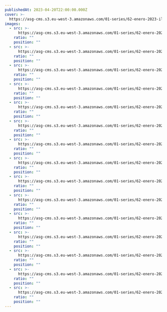 ```yaml
---
publishedAt: 2023-04-20T22:00:00.000Z
cover: >-
  https://asg-cms.s3.eu-west-3.amazonaws.com/01-series/62-enero-2023-ilford-xp2-400/12.webp
images:
  - src: >-
      https://asg-cms.s3.eu-west-3.amazonaws.com/01-series/62-enero-2023-ilford-xp2-400/01.webp
    ratio: ""
    position: ""
  - src: >-
      https://asg-cms.s3.eu-west-3.amazonaws.com/01-series/62-enero-2023-ilford-xp2-400/02.webp
    ratio: ""
    position: ""
  - src: >-
      https://asg-cms.s3.eu-west-3.amazonaws.com/01-series/62-enero-2023-ilford-xp2-400/03.webp
    ratio: ""
    position: ""
  - src: >-
      https://asg-cms.s3.eu-west-3.amazonaws.com/01-series/62-enero-2023-ilford-xp2-400/04.webp
    ratio: ""
    position: ""
  - src: >-
      https://asg-cms.s3.eu-west-3.amazonaws.com/01-series/62-enero-2023-ilford-xp2-400/05.webp
    ratio: ""
    position: ""
  - src: >-
      https://asg-cms.s3.eu-west-3.amazonaws.com/01-series/62-enero-2023-ilford-xp2-400/06.webp
    ratio: ""
    position: ""
  - src: >-
      https://asg-cms.s3.eu-west-3.amazonaws.com/01-series/62-enero-2023-ilford-xp2-400/07.webp
    ratio: ""
    position: ""
  - src: >-
      https://asg-cms.s3.eu-west-3.amazonaws.com/01-series/62-enero-2023-ilford-xp2-400/08.webp
    ratio: ""
    position: ""
  - src: >-
      https://asg-cms.s3.eu-west-3.amazonaws.com/01-series/62-enero-2023-ilford-xp2-400/09.webp
    ratio: ""
    position: ""
  - src: >-
      https://asg-cms.s3.eu-west-3.amazonaws.com/01-series/62-enero-2023-ilford-xp2-400/10.webp
    ratio: ""
    position: ""
  - src: >-
      https://asg-cms.s3.eu-west-3.amazonaws.com/01-series/62-enero-2023-ilford-xp2-400/11.webp
    ratio: ""
    position: ""
  - src: >-
      https://asg-cms.s3.eu-west-3.amazonaws.com/01-series/62-enero-2023-ilford-xp2-400/12.webp
    ratio: ""
    position: ""
  - src: >-
      https://asg-cms.s3.eu-west-3.amazonaws.com/01-series/62-enero-2023-ilford-xp2-400/13.webp
    ratio: ""
    position: ""
  - src: >-
      https://asg-cms.s3.eu-west-3.amazonaws.com/01-series/62-enero-2023-ilford-xp2-400/14.webp
    ratio: ""
    position: ""
  - src: >-
      https://asg-cms.s3.eu-west-3.amazonaws.com/01-series/62-enero-2023-ilford-xp2-400/15.webp
    ratio: ""
    position: ""
---
```

